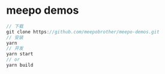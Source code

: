 # meepo demos

```ts
// 下载
git clone https://github.com/meepobrother/meepo-demos.git
// 安装
yarn
// 开发
yarn start 
// or 
yarn build
```